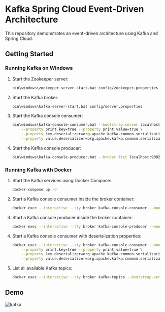 # Kafka Spring Cloud Event-Driven Architecture

This repository demonstrates an event-driven architecture using Kafka and Spring Cloud.

## Getting Started

### Running Kafka on Windows

1. Start the Zookeeper server:
   ```sh
   bin\windows\zookeeper-server-start.bat config/zookeeper.properties
   ```
2. Start the Kafka broker:
   ```sh
   bin\windows\kafka-server-start.bat config/server.properties
   ```
3. Start the Kafka console consumer:
   ```sh
   bin\windows\kafka-console-consumer.bat --bootstrap-server localhost:9092 --topic R4 \
       --property print.key=true --property print.value=true \
       --property key.deserializer=org.apache.kafka.common.serialization.StringDeserializer \
       --property value.deserializer=org.apache.kafka.common.serialization.StringDeserializer
   ```
4. Start the Kafka console producer:
   ```sh
   bin\windows\kafka-console-producer.bat --broker-list localhost:9092 --topic R4
   ```

### Running Kafka with Docker

1. Start the Kafka services using Docker Compose:
   ```sh
   docker-compose up -d
   ```
2. Start a Kafka console consumer inside the broker container:
   ```sh
   docker exec --interactive --tty broker kafka-console-consumer --bootstrap-server broker:9092 --topic R2
   ```
3. Start a Kafka console producer inside the broker container:
   ```sh
   docker exec --interactive --tty broker kafka-console-producer --bootstrap-server broker:9092 --topic R2
   ```
4. Start a Kafka console consumer with deserialization properties:
   ```sh
   docker exec --interactive --tty broker kafka-console-consumer --bootstrap-server broker:9092 --topic R66 \
       --property print.key=true --property print.value=true \
       --property key.deserializer=org.apache.kafka.common.serialization.StringDeserializer \
       --property value.deserializer=org.apache.kafka.common.serialization.LongDeserializer
   ```
5. List all available Kafka topics:
   ```sh
   docker exec --interactive --tty broker kafka-topics --bootstrap-server broker:9092 --list
   ```

## Demo

![kafka](https://github.com/user-attachments/assets/3a34c420-b223-44c7-b765-848f10ba2a18)


